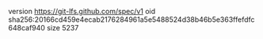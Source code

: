 version https://git-lfs.github.com/spec/v1
oid sha256:20166cd459e4ecab2176284961a5e5488524d38b46b5e363ffefdfc648caf940
size 5237
